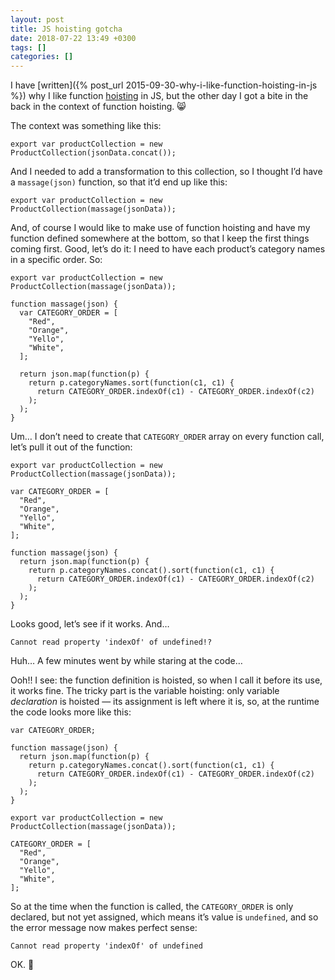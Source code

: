 ```yaml
---
layout: post
title: JS hoisting gotcha
date: 2018-07-22 13:49 +0300
tags: []
categories: []
---
```


I have [written]({% post_url 2015-09-30-why-i-like-function-hoisting-in-js %})
why I like function
[hoisting](https://developer.mozilla.org/en-US/docs/Glossary/Hoisting) in JS,
but the other day I got a bite in the back in the context of function hoisting.
😸

The context was something like this:

```
export var productCollection = new ProductCollection(jsonData.concat());
```

And I needed to add a transformation to this collection, so I thought I’d have
a `massage(json)` function, so that it’d end up like this:


```
export var productCollection = new ProductCollection(massage(jsonData));
```

And, of course I would like to make use of function hoisting and have my
function defined somewhere at the bottom, so that I keep the first things coming
first. Good, let’s do it: I need to have each product’s category names in
a specific order. So:

```
export var productCollection = new ProductCollection(massage(jsonData));

function massage(json) {
  var CATEGORY_ORDER = [
    "Red",
    "Orange",
    "Yello",
    "White",
  ];

  return json.map(function(p) {
    return p.categoryNames.sort(function(c1, c1) {
      return CATEGORY_ORDER.indexOf(c1) - CATEGORY_ORDER.indexOf(c2)
    );
  );
}
```

Um… I don’t need to create that `CATEGORY_ORDER` array on every function call,
let’s pull it out of the function:

```
export var productCollection = new ProductCollection(massage(jsonData));

var CATEGORY_ORDER = [
  "Red",
  "Orange",
  "Yello",
  "White",
];

function massage(json) {
  return json.map(function(p) {
    return p.categoryNames.concat().sort(function(c1, c1) {
      return CATEGORY_ORDER.indexOf(c1) - CATEGORY_ORDER.indexOf(c2)
    );
  );
}
```

Looks good, let’s see if it works. And…

```
Cannot read property 'indexOf' of undefined!?
```

Huh… A few minutes went by while staring at the code…

Ooh!! I see: the function definition is hoisted, so when I call it before its
use, it works fine. The tricky part is the variable hoisting: only variable
_declaration_ is hoisted — its assignment is left where it is, so, at the
runtime the code looks more like this:

```
var CATEGORY_ORDER;

function massage(json) {
  return json.map(function(p) {
    return p.categoryNames.concat().sort(function(c1, c1) {
      return CATEGORY_ORDER.indexOf(c1) - CATEGORY_ORDER.indexOf(c2)
    );
  );
}

export var productCollection = new ProductCollection(massage(jsonData));

CATEGORY_ORDER = [
  "Red",
  "Orange",
  "Yello",
  "White",
];
```

So at the time when the function is called, the `CATEGORY_ORDER` is only
declared, but not yet assigned, which means it’s value is `undefined`, and so
the error message now makes perfect sense:

```
Cannot read property 'indexOf' of undefined
```

OK. 🤔
